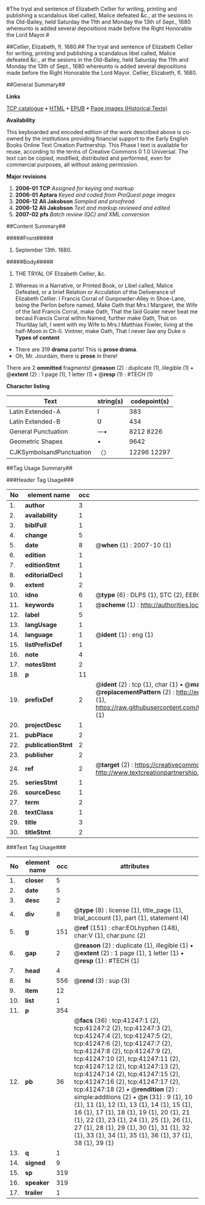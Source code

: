 #The tryal and sentence of Elizabeth Cellier for writing, printing and publishing a scandalous libel called, Malice defeated &c., at the sesions in the Old-Bailey, held Saturday the 11th and Monday the 13th of Sept., 1680 whereunto is added several depositions made before the Right Honorable the Lord Mayor.#

##Cellier, Elizabeth, fl. 1680.##
The tryal and sentence of Elizabeth Cellier for writing, printing and publishing a scandalous libel called, Malice defeated &c., at the sesions in the Old-Bailey, held Saturday the 11th and Monday the 13th of Sept., 1680 whereunto is added several depositions made before the Right Honorable the Lord Mayor.
Cellier, Elizabeth, fl. 1680.

##General Summary##

**Links**

[TCP catalogue](http://www.ota.ox.ac.uk/tcp/)  • 
[HTML](http://tei.it.ox.ac.uk/tcp/Texts-HTML/free/A63/A63166.html)  • 
[EPUB](http://tei.it.ox.ac.uk/tcp/Texts-EPUB/free/A63/A63166.epub) • 
[Page images (Historical Texts)](https://data.historicaltexts.jisc.ac.uk/view?pubId=eebo-08256564e&pageId=eebo-08256564e-41247-1)

**Availability**

This keyboarded and encoded edition of the
	       work described above is co-owned by the institutions
	       providing financial support to the Early English Books
	       Online Text Creation Partnership. This Phase I text is
	       available for reuse, according to the terms of Creative
	       Commons 0 1.0 Universal. The text can be copied,
	       modified, distributed and performed, even for
	       commercial purposes, all without asking permission.

**Major revisions**

1. __2006-01__ __TCP__ *Assigned for keying and markup*
1. __2006-01__ __Aptara__ *Keyed and coded from ProQuest page images*
1. __2006-12__ __Ali Jakobson__ *Sampled and proofread*
1. __2006-12__ __Ali Jakobson__ *Text and markup reviewed and edited*
1. __2007-02__ __pfs__ *Batch review (QC) and XML conversion*

##Content Summary##

#####Front#####

1. September 13th. 1680.

#####Body#####

1. THE
TRYAL
OF
Elizabeth Cellier, &c.

1. Whereas in a Narrative, or Printed Book,
or Libel called, Malice Defeated, or a
brief Relation or Accuſation of the Deliverance
of Elizabeth Cellier.
I Francis Corral of Gunpowder-Alley in Shoe-Lane, being the Perſon
before named, Make Oath that Mrs.I Margaret, the Wife of the ſaid Francis Corral, make Oath, That
the ſaid Goaler never beat me becauI Francis Corral within Named, further make Oath, That on
Thurſday laſt, I went with my Wife to Mrs.I Matthias Fowler, living at the half-Moon in Ch-ſi. Vintner, make
Oath, That I never ſaw any Duke o
**Types of content**

  * There are 319 **drama** parts! This is **prose drama**.
  * Oh, Mr. Jourdain, there is **prose** in there!

There are 2 **ommitted** fragments! 
 @__reason__ (2) : duplicate (1), illegible (1)  •  @__extent__ (2) : 1 page (1), 1 letter (1)  •  @__resp__ (1) : #TECH (1)

**Character listing**


|Text|string(s)|codepoint(s)|
|---|---|---|
|Latin Extended-A|ſ|383|
|Latin Extended-B|Ʋ|434|
|General Punctuation|—•|8212 8226|
|Geometric Shapes|▪|9642|
|CJKSymbolsandPunctuation|〈〉|12296 12297|

##Tag Usage Summary##

###Header Tag Usage###

|No|element name|occ|attributes|
|---|---|---|---|
|1.|__author__|3||
|2.|__availability__|1||
|3.|__biblFull__|1||
|4.|__change__|5||
|5.|__date__|8| @__when__ (1) : 2007-10 (1)|
|6.|__edition__|1||
|7.|__editionStmt__|1||
|8.|__editorialDecl__|1||
|9.|__extent__|2||
|10.|__idno__|6| @__type__ (6) : DLPS (1), STC (2), EEBO-CITATION (1), OCLC (1), VID (1)|
|11.|__keywords__|1| @__scheme__ (1) : http://authorities.loc.gov/ (1)|
|12.|__label__|5||
|13.|__langUsage__|1||
|14.|__language__|1| @__ident__ (1) : eng (1)|
|15.|__listPrefixDef__|1||
|16.|__note__|4||
|17.|__notesStmt__|2||
|18.|__p__|11||
|19.|__prefixDef__|2| @__ident__ (2) : tcp (1), char (1)  •  @__matchPattern__ (2) : ([0-9\-]+):([0-9IVX]+) (1), (.+) (1)  •  @__replacementPattern__ (2) : http://eebo.chadwyck.com/downloadtiff?vid=$1&page=$2 (1), https://raw.githubusercontent.com/textcreationpartnership/Texts/master/tcpchars.xml#$1 (1)|
|20.|__projectDesc__|1||
|21.|__pubPlace__|2||
|22.|__publicationStmt__|2||
|23.|__publisher__|2||
|24.|__ref__|2| @__target__ (2) : https://creativecommons.org/publicdomain/zero/1.0/ (1), http://www.textcreationpartnership.org/docs/. (1)|
|25.|__seriesStmt__|1||
|26.|__sourceDesc__|1||
|27.|__term__|2||
|28.|__textClass__|1||
|29.|__title__|3||
|30.|__titleStmt__|2||


###Text Tag Usage###

|No|element name|occ|attributes|
|---|---|---|---|
|1.|__closer__|5||
|2.|__date__|5||
|3.|__desc__|2||
|4.|__div__|8| @__type__ (8) : license (1), title_page (1), trial_account (1), part (1), statement (4)|
|5.|__g__|151| @__ref__ (151) : char:EOLhyphen (148), char:V (1), char:punc (2)|
|6.|__gap__|2| @__reason__ (2) : duplicate (1), illegible (1)  •  @__extent__ (2) : 1 page (1), 1 letter (1)  •  @__resp__ (1) : #TECH (1)|
|7.|__head__|4||
|8.|__hi__|556| @__rend__ (3) : sup (3)|
|9.|__item__|12||
|10.|__list__|1||
|11.|__p__|354||
|12.|__pb__|36| @__facs__ (36) : tcp:41247:1 (2), tcp:41247:2 (2), tcp:41247:3 (2), tcp:41247:4 (2), tcp:41247:5 (2), tcp:41247:6 (2), tcp:41247:7 (2), tcp:41247:8 (2), tcp:41247:9 (2), tcp:41247:10 (2), tcp:41247:11 (2), tcp:41247:12 (2), tcp:41247:13 (2), tcp:41247:14 (2), tcp:41247:15 (2), tcp:41247:16 (2), tcp:41247:17 (2), tcp:41247:18 (2)  •  @__rendition__ (2) : simple:additions (2)  •  @__n__ (31) : 9 (1), 10 (1), 11 (1), 12 (1), 13 (1), 14 (1), 15 (1), 16 (1), 17 (1), 18 (1), 19 (1), 20 (1), 21 (1), 22 (1), 23 (1), 24 (1), 25 (1), 26 (1), 27 (1), 28 (1), 29 (1), 30 (1), 31 (1), 32 (1), 33 (1), 34 (1), 35 (1), 36 (1), 37 (1), 38 (1), 39 (1)|
|13.|__q__|1||
|14.|__signed__|9||
|15.|__sp__|319||
|16.|__speaker__|319||
|17.|__trailer__|1||
